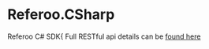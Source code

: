 # Referoo.CSharp

Referoo C# SDK{
Full RESTful api details can be [found here](https://api.sandbox.referoo.com.au/)
